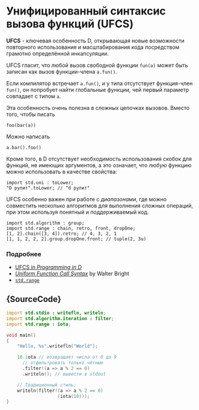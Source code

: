 # Унифицированный синтаксис вызова функций (UFCS)

**UFCS** - ключевая особенность D, открывающая новые возможности
повторного использования и масштабирования кода посредством
грамотно определённой инкапсуляции.

UFCS гласит, что любой вызов свободной функции
`fun(a)` может быть записан как вызов функции-члена `a.fun()`.

Если компилятор встречает `a.fun()`, и у типа отсутствует функция-член
`fun()`, он попробует найти глобальные функции, чей первый параметр
совпадает с типом `a`.

Эта особенность очень полезна в сложных цепочках вызовов.
Вместо того, чтобы писать

    foo(bar(a))

Можно написать

    a.bar().foo()

Кроме того, в D отсутствует необходимость использования скобок
для функций, не имеющих аргументов, а это означает, что _любую_
функцию можно использовать в качестве свойства:

    import std.uni : toLower;
    "D рулит".toLower; // "d рулит"

UFCS особенно важен при работе с *диапазонами*,
где можно совместить несколько алгоритмов для
выполнения сложных операций, при этом используя
понятный и поддерживаемый код.

    import std.algorithm : group;
    import std.range : chain, retro, front, dropOne;
    [1, 2].chain([3, 4]).retro; // 4, 3, 2, 1
    [1, 1, 2, 2, 2].group.dropOne.front; // tuple(2, 3u)

### Подробнее

- [UFCS in _Programming in D_](http://ddili.org/ders/d.en/ufcs.html)
- [_Uniform Function Call Syntax_](http://www.drdobbs.com/cpp/uniform-function-call-syntax/232700394) by Walter Bright
- [`std.range`](http://dlang.org/phobos/std_range.html)

## {SourceCode}

```d
import std.stdio : writefln, writeln;
import std.algorithm.iteration : filter;
import std.range : iota;

void main()
{
    "Hello, %s".writefln("World");

    10.iota // возвращает числа от 0 до 9
      // отфильтровать только чётные
      .filter!(a => a % 2 == 0)
      .writeln(); // вывести в stdout

    // Традиционный стиль:
    writeln(filter!(a => a % 2 == 0)
    			   (iota(10)));
}
```
